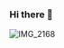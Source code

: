 ### Hi there 👋

![IMG_2168](https://user-images.githubusercontent.com/70452537/114282442-ff2fc200-9a3b-11eb-91c5-7b55e35fa325.PNG)
